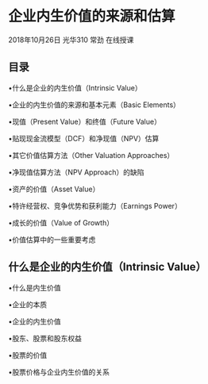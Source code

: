 

# 企业内生价值的来源和估算
2018年10月26日
光华310
常劲
在线授课
## 目录
•什么是企业的内生价值（Intrinsic Value）

•企业的内生价值的来源和基本元素（Basic Elements）

•现值（Present Value）和终值（Future Value）

•贴现现金流模型（DCF）和净现值（NPV）估算

•其它价值估算方法（Other Valuation Approaches）

•净现值估算方法（NPV Approach）的缺陷

•资产的价值（Asset Value）

•特许经营权、竞争优势和获利能力（Earnings Power）

•成长的价值（Value of Growth）

•价值估算中的一些重要考虑
## 什么是企业的内生价值（Intrinsic Value）
•什么是内生价值

•企业的本质

•企业的内生价值

•股东、股票和股东权益

•股票的价值

•股票价格与企业内生价值的关系
## 
<!--stackedit_data:
eyJoaXN0b3J5IjpbMTg2MTEwMDQyOV19
-->